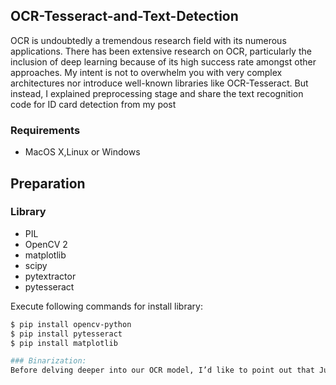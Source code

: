 ## OCR-Tesseract-and-Text-Detection
OCR is undoubtedly a tremendous research field with its numerous applications. There has been extensive research on OCR, particularly the inclusion of deep learning because of its high success rate amongst other approaches. My intent is not to overwhelm you with very complex architectures nor introduce well-known libraries like OCR-Tesseract. But instead, I explained preprocessing stage and share the text recognition code for ID card detection from my post

### Requirements

- MacOS X,Linux or Windows

## Preparation
### Library
- PIL
- OpenCV 2
- matplotlib
- scipy
- pytextractor
- pytesseract

Execute following commands for install library:
```sh
$ pip install opencv-python
$ pip install pytesseract
$ pip install matplotlib

### Binarization:
Before delving deeper into our OCR model, I’d like to point out that Jupyter notebook and OpenCV are used in this work. Let’s start with the binarization of the input image.


